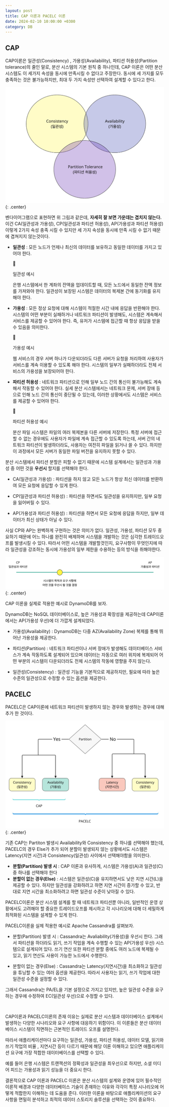 ```yaml
---
layout: post
title: CAP 이론과 PACELC 이론
date: 2024-02-10 10:00:00 +0300
category: DB
---
```


## CAP

CAP이론은 일관성(Consistency) , 가용성(Availability), 파티션 허용성(Partition tolerance)의 줄인 말로, 분산 시스템의 기본 원칙 중 하나인데, CAP 이론은 어떤 분산 시스템도 이 세가지 속성을 동시에 만족시킬 수 없다고 주장한다. 동시에 세 가지를 모두 충족하는 것은 불가능하지만, 최대 두 가지 속성만 선택하여 설계할 수 있다고 한다.

![CAP1](/public/img/CAP01.jpg){: .center}

벤다이어그램으로 표현하면 위 그림과 같은데, **자세히 잘 보면 가운데는 겹치지 않는다.** 이건 CA(일관성과 가용성), CP(일관성과 파티션 허용성), AP(가용성과 파티션 허용성) 이렇게 2가지 속성 충족 시킬 수 있지만 세 가지 속성을 동시에 만족 시킬 수 없기 때문에 겹쳐지지 않는것이다.

- **일관성** : 모든 노드가 언제나 최신의 데이터를 보유하고 동일한 데이터를 가지고 있어야 한다.

    <aside>
    <span class="icon">🥕</span> 
    <div class="content">
        <p>일관성 예시 </p>
        <p>은행 시스템에서 한 계좌의 잔액을 업데이트할 때, 모든 노드에서 동일한 잔액 정보를 가져와야 한다. 일관성이 보장된 시스템은 데이터의 복제본 간에 동기화를 유지해야 한다. </p>
    </div>
    </aside>

- **가용성** : 모든 정상 요청에 대해 시스템이 적절한 시간 내에 응답을 반환해야 한다. 시스템의 어떤 부분이 실패하거나 네트워크 파티션이 발생해도, 시스템은 계속해서 서비스를 제공할 수 있어야 한다. 즉, 유저가 시스템에 접근할 때 항상 응답을 받을 수 있음을 의미한다.

    <aside>
    <span class="icon">🥕</span> 
    <div class="content">
        <p>가용성 예시 </p>
        <p>웹 서비스의 경우 서버 하나가 다운되더라도 다른 서버가 요청을 처리하여 사용자가 서비스를 계속 이용할 수 있도록 해야 한다. 시스템의 일부가 실패하더라도 전체 서비스의 가용성을 보장되어야 한다.</p>
    </div>
    </aside>

- **파티션 허용성** : 네트워크 파티션으로 인해 일부 노드 간의 통신이 불가능해도 계속해서 작동할 수 있어야 한다. 실세 분산 시스템에서는 네트워크 문제, 서버 장애 등으로 인해 노드 간의 통신이 중단될 수 있는데, 이러한 상황에서도 시스템은 서비스를 제공할 수 있어야 한다.

    <aside>
    <span class="icon">🥕</span> 
    <div class="content">
        <p>파티션 허용성 예시 </p>
        <p>분산 파일 시스템은 파일의 여러 복제본을 다른 서버에 저장한다. 특정 서버에 접근할 수 없는 경우에도 사용자가 파일에 계속 접근할 수 있도록 하는데, 서버 간의 네트워크 파티션이 발생하더라도, 사용자는 여전히 파일을 읽거나 쓸 수 있다. 하지만 이 과정에서 모든 서버가 동일한 파일 버전을 유지하지 못할 수 있다. </p>
    </div>
    </aside>

분산 시스템에서 파티션 분할은 피할 수 없기 때문에 시스템 설계에서는 일관성과 가용성 중 어떤 것을 **우선시** 할지를 선택해야 한다.

- CA(일관성과 가용성) : 파티션을 하지 않고 모든 노드가 항상 최신 데이터를 반환하여 모든 요청에 응답할 수 있게 한다.

- CP(일관성과 파티션 허용성) : 파티션을 하면서도 일관성을 유지하지만, 일부 요청을 잃어버릴 수 있다.

- AP(가용성과 파티션 허용성) : 파티션을 하면서 모든 요청에 응답을 하지만, 일부 데이터가 최신 상태가 아닐 수 있다.

사실 CP와 AP는 완벽하게 구현하는 것은 의미가 없다. 일관성, 가용성, 파티션 모두 중요하기 때문에 어느 하나를 완전히 배제하며 시스템을 개발하는 것은 심각한 트레이드오프를 발생시킬 수 있다. 따라서 어떤 시스템을 개발할것인지, 요구사항이 무엇인지에 따라 일관성을 강조하는 동시에 가용성의 일부 제한을 수용하는 등의 방식을 취해야한다.

![CAP2](/public/img/CAP02.jpg){: .center}

CAP 이론을 실제로 적용한 예시로 DynamoDB를 보자.

DynamoDB는 NoSQL 데이터베이스로, 높은 가용성과 확장성을 제공하는데 CAP이론에서는 AP(가용성 우선)에 더 가깝게 설계되었다.

- 가용성(Availability) : DynamoDB는 다중 AZ(Availability Zone) 복제를 통해 뛰어난 가용성을 제공한다.

- 파티션(Partition) : 네트워크 파티션이나 서버 장애가 발생해도 데이터베이스 서비스가 계속 작동하도록 설계되어 있으며 데이터는 자동으로 여러 위치에 복제되어 어떤 부분의 시스템이 다운되더라도 전체 시스템의 작동에 영향을 주지 않는다.

- 일관성(Consistency) : 일관성 기능을 기본적으로 제공하지만, 필요에 따라 높은 수준의 일관성으로 수정할 수 있는 옵션을 제공한다.

## PACELC

PACELC은 CAP이론에 네트워크 파티션이 발생하지 않는 경우와 발생하는 경우에 대해 추가 한 것이다.

![PACELC](/public/img/PACELC.jpg){: .center}

기존 CAP는 Partiton 발생시 Availability와 Consistency 중 하나를 선택해야 했는데, PACELC의 경우 Else가 추가 되어 분할이 발생되지 않는 상황에서도 시스템은 Latency(지연 시간)과 Consistency(일관성) 사이에서 선택해야함을 의미한다.

- **분할(Partition) 발생 시** : CAP 이론과 유사하게, 시스템은 가용성(A)과 일관성(C) 중 하나를 선택해야 한다
- **분할이 없는 경우(Else)** : 시스템은 일관성(C)을 유지하면서도 낮은 지연 시간(L)을 제공할 수 있다. 하지만 일관성을 강화하려고 하면 지연 시간이 증가할 수 있고, 반대로 지연 시간을 최소화하려고 하면 일관성 수준이 낮아질 수 있다.

PACELC이론은 분산 시스템 설계를 할 때 네트워크 파티션뿐 아니라, 일반적인 운영 상황에서도 고려해야 할 중요한 트레이드오프를 제시하고 각 시나리오에 대해 더 세밀하게 최적화된 시스템을 설계할 수 있게 한다.

PACELC이론을 실제 적용한 예시로 Apache Cassandra를 살펴보자.

- 분할(Partition) 발생 시 : Cassandra는 Avaliability(가용성)을 우선시 한다. 그래서 파티션을 하더라도 읽기, 쓰기 작업을 계속 수행할 수 있는 AP(가용성 우선) 시스템으로 설계되어 있다. 쓰기 연산 또한 파티션 분할 중에도 여러 노드에 복제될 수 있고, 읽기 연산도 사용이 가능한 노드에서 수행한다.

- 분할이 없는 경우(Else) : Cassandra는 Latency(지연시간)을 최소화하고 일관성을 튜닝할 수 있는 여러 옵션을 제공한다. 따라서 사용자는 읽기, 쓰기 작업에 대한 일관성 수준을 설정할 수 있다.

그래서 Cassandra는 PA/EL을 기본 설정으로 가지고 있지만, 높은 일관성 수준을 요구하는 경우에 수정하여 EC(일관성 우선)으로 수정할 수 있다.

<br>

CAP이론과 PACELC이론의 존재 이유는 실제로 분산 시스템과 데이터베이스 설계에서 발생하는 다양한 시나리오와 요구 사항에 대응하기 위함이다. 이 이론들은 분산 데이터베이스 시스템이 직면하는 근본적인 트레이드 오프를 설명한다.

따라서 애플리케이션마다 요구하는 일관성, 가용성, 파티션 허용성, 데이터 모델, 읽기와 쓰기 작업의 비율 , 지연시간 등이 다르기 때문에 해당 이론 이해하고 있으면 애플리케이션 요구에 가장 적합한 데이터베이스를 선택할 수 있다.

예를 들어 은행 시스템은 트랜잭션의 정확성과 일관성을 최우선으로 하지만, 소셜 미디어 피드는 가용성과 읽기 성능을 더 중요시 한다.

결론적으로 CAP 이론과 PACELC 이론은 분산 시스템의 설계와 운영에 있어 필수적인 이론적 배경과 다양한 데이터베이스 기술이 존재하는 이유와 각각이 특정 시나리오에 어떻게 적합한지 이해하는 데 도움을 준다. 이러한 이론을 바탕으로 애플리케이션의 요구 사항을 면밀히 분석하고 최적의 데이터 스토리지 솔루션을 선택하는 것이 중요하다.

